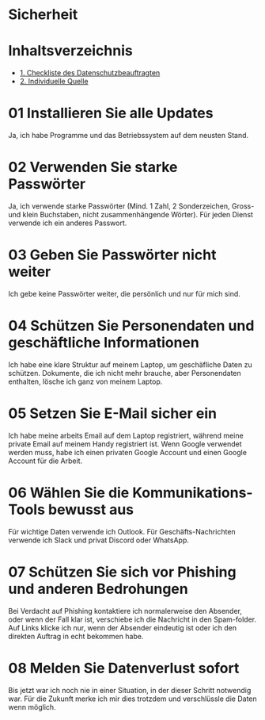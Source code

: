 # Sicherheit

# Inhaltsverzeichnis <!-- omit in toc -->
- [1. Checkliste des Datenschutzbeauftragten](#1-checkliste-des-datenschutzbeauftragten)
- [2. Individuelle Quelle](#2-individuelle-quelle)

# 01 Installieren Sie alle Updates
Ja, ich habe Programme und das Betriebssystem auf dem neusten Stand.


# 02 Verwenden Sie starke Passwörter
Ja, ich verwende starke Passwörter (Mind. 1 Zahl, 2 Sonderzeichen, Gross- und klein Buchstaben, nicht zusammenhängende Wörter). Für jeden Dienst verwende ich ein anderes Passwort.

# 03 Geben Sie Passwörter nicht weiter
Ich gebe keine Passwörter weiter, die persönlich und nur für mich sind.

# 04 Schützen Sie Personendaten und geschäftliche Informationen
Ich habe eine klare Struktur auf meinem Laptop, um geschäfliche Daten zu schützen. Dokumente, die ich nicht mehr brauche, aber Personendaten enthalten, lösche ich ganz von meinem Laptop.

# 05 Setzen Sie E-Mail sicher ein
Ich habe meine arbeits Email auf dem Laptop registriert, während meine private Email auf meinem Handy registriert ist. Wenn Google verwendet werden muss, habe ich einen privaten Google Account und einen Google Account für die Arbeit.

# 06 Wählen Sie die Kommunikations-Tools bewusst aus
Für wichtige Daten verwende ich Outlook. Für Geschäfts-Nachrichten verwende ich Slack und privat Discord oder WhatsApp.

# 07 Schützen Sie sich vor Phishing und anderen Bedrohungen
Bei Verdacht auf Phishing kontaktiere ich normalerweise den Absender, oder wenn der Fall klar ist, verschiebe ich die Nachricht in den Spam-folder. Auf Links klicke ich nur, wenn der Absender eindeutig ist oder ich den direkten Auftrag in echt bekommen habe.

# 08 Melden Sie Datenverlust sofort
Bis jetzt war ich noch nie in einer Situation, in der dieser Schritt notwendig war. Für die Zukunft merke ich mir dies trotzdem und verschlüssle die Daten wenn möglich.
